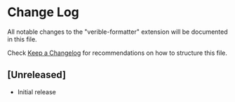 # Change Log

All notable changes to the "verible-formatter" extension will be documented in this file.

Check [Keep a Changelog](http://keepachangelog.com/) for recommendations on how to structure this file.

## [Unreleased]

- Initial release